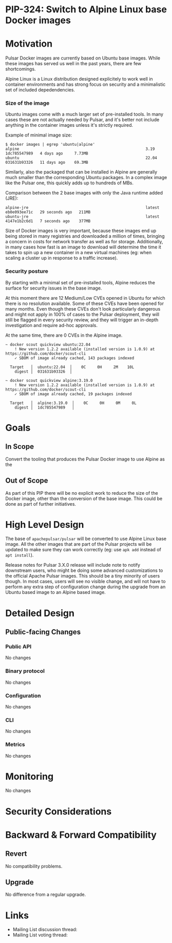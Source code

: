 # PIP-324: Switch to Alpine Linux base Docker images


# Motivation

Pulsar Docker images are currently based on Ubuntu base images. While these images has served us well in the past years,
there are few shortcomings.

Alpine Linux is a Linux distribution designed explicitely to work well in container environments and has strong
focus on security and a minimalistic set of included depedendencies.

### Size of the image

Ubuntu images come with a much larger set of pre-installed tools. In many cases these are not actually needed by Pulsar,
and it's better not include anything in the container images unless it's strictly required.

Example of minimal image size:
``` 
$ docker images | egrep 'ubuntu|alpine'
alpine                                                       3.19                     1dc785547989   4 days ago     7.73MB
ubuntu                                                       22.04                    031631b93326   11 days ago    69.3MB
```


Similarly, also the packaged that can be installed in Alpine are generally much smaller than the corresponding Ubuntu 
packages. In a complex image like the Pulsar one, this quickly adds up to hundreds of MBs.

Comparison between the 2 base images with only the Java runtime added (JRE):

```
alpine-jre                                                   latest                   eb0e093ee71c   29 seconds ago   211MB
ubuntu-jre                                                   latest                   4147e1b2c6d1   7 seconds ago    377MB
```

Size of Docker images is very important, because these images end up being stored in many registries and downloaded 
a million of times, bringing a concern in costs for network transfer as well as for storage. Additionally, in many cases
how fast is an image to download will determine the time it takes to spin up a new container in a new virtual machines 
(eg: when scaling a cluster up in response to a traffic increase). 

### Security posture

By starting with a minimal set of pre-installed tools, Alpine reduces the surface for security issues in the base image.

At this moment there are 12 Medium/Low CVEs opened in Ubuntu for which there is no resolution available. Some of these
CVEs have been opened for many months.
Even though these CVEs don't look particularly dangerous and might not apply in 100% of cases to the Pulsar deployment, 
they will still be flagged in every security review, and they will trigger an in-depth investigation and require ad-hoc 
approvals.

At the same time, there are 0 CVEs in the Alpine image.

```
~ docker scout quickview ubuntu:22.04
    ! New version 1.2.2 available (installed version is 1.0.9) at https://github.com/docker/scout-cli
    ✓ SBOM of image already cached, 143 packages indexed

  Target   │  ubuntu:22.04  │    0C     0H     2M    10L
    digest │  031631b93326  │
```

```
~ docker scout quickview alpine:3.19.0
    ! New version 1.2.2 available (installed version is 1.0.9) at https://github.com/docker/scout-cli
    ✓ SBOM of image already cached, 19 packages indexed

  Target   │  alpine:3.19.0  │    0C     0H     0M     0L
    digest │  1dc785547989   │
```

# Goals

## In Scope

Convert the tooling that produces the Pulsar Docker image to use Alpine as the 

## Out of Scope

As part of this PIP there will be no explicit work to reduce the size of the Docker image, other than the conversion
of the base image. This could be done as part of further initiatives.

# High Level Design

The base of `apachepulsar/pulsar` will be converted to use Alpine Linux base image. All the other images that are part
of the Pulsar projects will be updated to make sure they can work correctly (eg: use `apk add` instead of `apt install`).

Release notes for Pulsar 3.X.0 release will include note to notify downstream users, who might be doing some advanced 
customizations to the official Apache Pulsar images. This should be a tiny minority of users though. In most cases, 
users will see no visible change, and will not have to perform any extra step of configuration change during the upgrade
from an Ubuntu based image to an Alpine based image.

# Detailed Design

## Public-facing Changes

### Public API

No changes

### Binary protocol

No changes

### Configuration

No changes

### CLI

No changes

### Metrics

No changes

# Monitoring

No changes

# Security Considerations
<!--
A detailed description of the security details that ought to be considered for the PIP. This is most relevant for any new HTTP endpoints, new Pulsar Protocol Commands, and new security features. The goal is to describe details like which role will have permission to perform an action.

An important aspect to consider is also multi-tenancy: Does the feature I'm adding have the permissions / roles set in such a way that prevent one tenant accessing another tenant's data/configuration? For example, the Admin API to read a specific message for a topic only allows a client to read messages for the target topic. However, that was not always the case. CVE-2021-41571 (https://github.com/apache/pulsar/wiki/CVE-2021-41571) resulted because the API was incorrectly written and did not properly prevent a client from reading another topic's messages even though authorization was in place. The problem was missing input validation that verified the requested message was actually a message for that topic. The fix to CVE-2021-41571 was input validation. 

If there is uncertainty for this section, please submit the PIP and request for feedback on the mailing list.
-->

# Backward & Forward Compatibility

## Revert

No compatibility problems.

## Upgrade

No difference from a regular upgrade.


# Links

<!--
Updated afterwards
-->
* Mailing List discussion thread:
* Mailing List voting thread:
